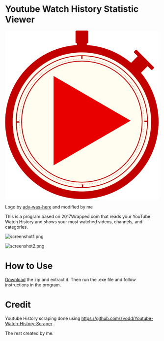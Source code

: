 # Youtube Watch History Statistic Viewer

![Image](https://github.com/ajayyy/YouTube-Watch-History-Statistic-Viewer/blob/extra-features/icon.png?raw=true)

Logo by [ady-was-here](https://busy.org/utopian-io/@ady-was-here/youtube-watch-history-statistics-viewer-logo) and modified by me

This is a program based on 2017Wrapped.com that reads your YouTube Watch History and shows your most watched videos, channels, and categories.

![screenshot1.png](https://res.cloudinary.com/hpiynhbhq/image/upload/v1514007567/lyg7mlwrmvqaxxnak0md.png)

![screenshot2.png](https://res.cloudinary.com/hpiynhbhq/image/upload/v1514007695/tcto9mxfvflfa0vl66ai.png)

# How to Use

[Download](https://github.com/ajayyy/YouTube-Watch-History-Statistic-Viewer/releases) the zip and extract it. Then run the .exe file and follow instructions in the program.

# Credit

Youtube History scraping done using https://github.com/zvodd/Youtube-Watch-History-Scraper .

The rest created by me.
